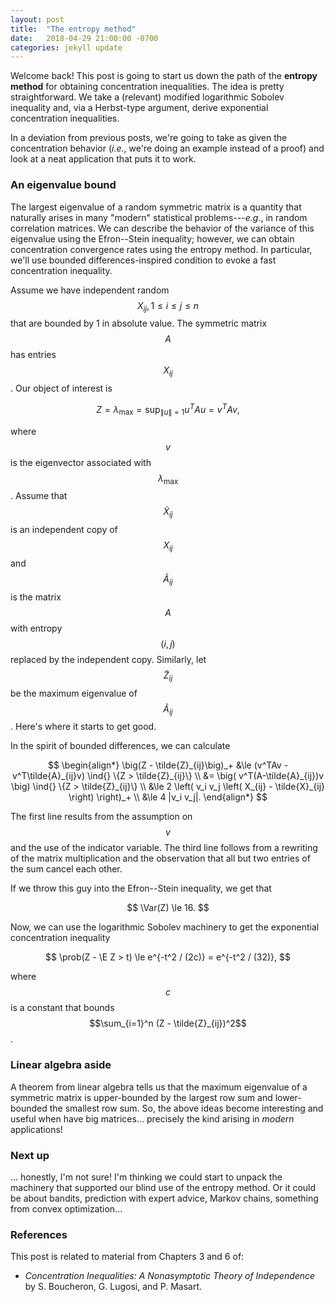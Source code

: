 ```yaml
---
layout: post
title:  "The entropy method"
date:   2018-04-29 21:00:00 -0700
categories: jekyll update
---
```

Welcome back! This post is going to start us down the path of the **entropy method**
for obtaining concentration inequalities. The idea is pretty straightforward. We
take a (relevant) modified logarithmic Sobolev inequality and, via a Herbst-type 
argument, derive exponential concentration inequalities.

In a deviation from previous posts, we're going to take as given the concentration
behavior (*i.e.*, we're doing an example instead of a proof) and look at a neat 
application that puts it to work.

### An eigenvalue bound

The largest eigenvalue of a random symmetric matrix is a quantity that naturally
arises in many "modern" statistical problems---*e.g.*, in random correlation matrices. 
We can describe the behavior of the variance of this eigenvalue using the Efron--Stein 
inequality; however, we can obtain concentration convergence rates using the entropy
method. In particular, we'll use bounded differences-inspired condition to evoke
a fast concentration inequality.

Assume we have independent random $$X_{ij}, 1 \le i \le j \le n$$ that are bounded
by 1 in absolute value. The symmetric matrix $$A$$ has entries $$X_{ij}$$. Our 
object of interest is

$$
Z = \lambda_{\max} = \sup_{\|u\| = 1} u^T A u = v^T A v,
$$

where $$v$$ is the eigenvector associated with $$\lambda_{\max}$$. Assume that
$$\tilde{X}_{ij}$$ is an independent copy of $$X_{ij}$$ and $$\tilde{A}_{ij}$$
is the matrix $$A$$ with entropy $$(i,j)$$ replaced by the independent copy.
Similarly, let $$\tilde{Z}_{ij}$$ be the maximum eigenvalue of $$\tilde{A}_{ij}$$.
Here's where it starts to get good.

In the spirit of bounded differences, we can calculate

$$
\begin{align*}
\big(Z - \tilde{Z}_{ij}\big)_+ &\le 
	(v^TAv - v^T\tilde{A}_{ij}v) \ind{} \{Z > \tilde{Z}_{ij}\} \\
	&= \big( v^T(A-\tilde{A}_{ij})v \big) \ind{} \{Z > \tilde{Z}_{ij}\} \\
	&\le 2 \left( v_i v_j \left( X_{ij} - \tilde{X}_{ij} \right) \right)_+ \\
	&\le 4 |v_i v_j|.
\end{align*}
$$

The first line results from the assumption on $$v$$ and the use of the indicator variable.
The third line follows from a rewriting of the matrix multiplication and the observation
that all but two entries of the sum cancel each other. 

If we throw this guy into the Efron--Stein inequality, we get that

$$
\Var(Z) \le 16.
$$

Now, we can use the logarithmic Sobolev machinery to get the exponential
concentration inequality

$$
\prob(Z - \E Z > t) \le e^{-t^2 / (2c)} = e^{-t^2 / (32)},
$$

where $$c$$ is a constant that bounds $$\sum_{i=1}^n (Z - \tilde{Z}_{ij})^2$$.

### Linear algebra aside

A theorem from linear algebra tells us that the maximum eigenvalue of a symmetric
matrix is upper-bounded by the largest row sum and lower-bounded the smallest row
sum. So, the above ideas become interesting and useful when have big matrices...
precisely the kind arising in *modern* applications!

### Next up

... honestly, I'm not sure! I'm thinking we could start to unpack the machinery
that supported our blind use of the entropy method. Or it could be about bandits,
prediction with expert advice, Markov chains, something from convex optimization...


### References

This post is related to material from Chapters 3 and 6 of:

* *Concentration Inequalities: A Nonasymptotic Theory of Independence* by 
  S. Boucheron, G. Lugosi, and P. Masart.

  
[lsi-post]: /jekyll/update/2018/04/07/lsi.html